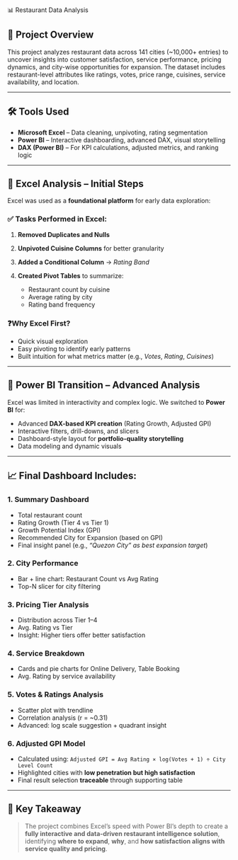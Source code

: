 📊 Restaurant Data Analysis 

## 📁 Project Overview

This project analyzes restaurant data across 141 cities (\~10,000+ entries) to uncover insights into customer satisfaction, service performance, pricing dynamics, and city-wise opportunities for expansion. The dataset includes restaurant-level attributes like ratings, votes, price range, cuisines, service availability, and location.

---

## 🛠️ Tools Used

* **Microsoft Excel** – Data cleaning, unpivoting, rating segmentation
* **Power BI** – Interactive dashboarding, advanced DAX, visual storytelling
* **DAX (Power BI)** – For KPI calculations, adjusted metrics, and ranking logic

---

## 📌 Excel Analysis – Initial Steps

Excel was used as a **foundational platform** for early data exploration:

### ✅ Tasks Performed in Excel:

1. **Removed Duplicates and Nulls**
2. **Unpivoted Cuisine Columns** for better granularity
3. **Added a Conditional Column** → *Rating Band*
4. **Created Pivot Tables** to summarize:

   * Restaurant count by cuisine
   * Average rating by city
   * Rating band frequency

### ❓Why Excel First?

* Quick visual exploration
* Easy pivoting to identify early patterns
* Built intuition for what metrics matter (e.g., *Votes*, *Rating*, *Cuisines*)

---

## 🚀 Power BI Transition – Advanced Analysis

Excel was limited in interactivity and complex logic. We switched to **Power BI** for:

* Advanced **DAX-based KPI creation** (Rating Growth, Adjusted GPI)
* Interactive filters, drill-downs, and slicers
* Dashboard-style layout for **portfolio-quality storytelling**
* Data modeling and dynamic visuals

---

## 📈 Final Dashboard Includes:

### 1. **Summary Dashboard**

* Total restaurant count
* Rating Growth (Tier 4 vs Tier 1)
* Growth Potential Index (GPI)
* Recommended City for Expansion (based on GPI)
* Final insight panel (e.g., *“Quezon City” as best expansion target*)

### 2. **City Performance**

* Bar + line chart: Restaurant Count vs Avg Rating
* Top-N slicer for city filtering

### 3. **Pricing Tier Analysis**

* Distribution across Tier 1–4
* Avg. Rating vs Tier
* Insight: Higher tiers offer better satisfaction

### 4. **Service Breakdown**

* Cards and pie charts for Online Delivery, Table Booking
* Avg. Rating by service availability

### 5. **Votes & Ratings Analysis**

* Scatter plot with trendline
* Correlation analysis (r = \~0.31)
* Advanced: log scale suggestion + quadrant insight

### 6. **Adjusted GPI Model**

* Calculated using:
  `Adjusted GPI = Avg Rating × log(Votes + 1) ÷ City Level Count`
* Highlighted cities with **low penetration but high satisfaction**
* Final result selection **traceable** through supporting table

---

## 🏁 Key Takeaway

> The project combines Excel’s speed with Power BI’s depth to create a **fully interactive and data-driven restaurant intelligence solution**, identifying **where to expand**, **why**, and **how satisfaction aligns with service quality and pricing**.
